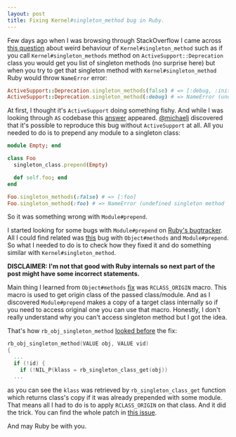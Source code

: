 ```yaml
---
layout: post
title: Fixing Kernel#singleton_method bug in Ruby.
---
```


Few days ago when I was browsing through StackOverflow I came across [this question](https://stackoverflow.com/questions/49597148/in-activesupportdeprecation-class-singleton-method-seems-to-be-strange) about weird behaviour of `Kernel#singleton_method` such as if you call `Kernel#singleton_methods` method on `ActiveSupport::Deprecation` class you would get you list of singleton methods (no surprise here) but when you try to get that singleton method with `Kernel#singleton_method` Ruby would throw `NameError` error:

```ruby
ActiveSupport::Deprecation.singleton_methods(false) # => [:debug, :initialize, ...]
ActiveSupport::Deprecation.singleton_method(:debug) # => NameError (undefined singleton method `debug' for `ActiveSupport::Deprecation')
```

At first, I thought it's `ActiveSupport` doing something fishy. And while I was looking through `AS` codebase this [answer](https://stackoverflow.com/a/49610959/336626) appeared. [@michaelj](http://twitter.com/michaelj) discovered that it's possible to reproduce this bug without `ActiveSupport` at all. All you needed to do is to prepend any module to a singleton class:

```ruby
module Empty; end

class Foo
  singleton_class.prepend(Empty)

  def self.foo; end
end

Foo.singleton_methods(:false) # => [:foo]
Foo.singleton_method(:foo) # => NameError (undefined singleton method `foo' for `Foo')
```

So it was something wrong with `Module#prepend`.

I started looking for some bugs with `Module#prepend` on [Ruby's bugtracker](https://bugs.ruby-lang.org/). All I could find related was [this](https://bugs.ruby-lang.org/issues/8044) bug with `Object#methods` and `Module#prepend`. So what I needed to do is to check how they fixed it and do something similar with `Kernel#singleton_method`.

**DISCLAIMER: I'm not that good with Ruby internals so next part of the post might have some incorrect statements.**

Main thing I learned from `Object#methods` [fix](https://github.com/ruby/ruby/commit/99126a4c88d3ddb9ea76edf948307c7bfa0fe971) was `RCLASS_ORIGIN` macro. This macro is used to get origin class of the passed class/module. And as I discovered `Module#prepend` makes a copy of a target class internally so if you need to access original one you can use that macro. Honestly, I don't really understand why you can't access singleton method but I got the idea.

That's how `rb_obj_singleton_method` [looked before](https://github.com/ruby/ruby/blob/365338d9d6a3d681b79787c11993fc3bbccab05c/proc.c#L1771) the fix:

```c
rb_obj_singleton_method(VALUE obj, VALUE vid)
{
  ...
  if (!id) {
    if (!NIL_P(klass = rb_singleton_class_get(obj))
  ...
```

as you can see the `klass` was retrieved by `rb_singleton_class_get` function which returns class's copy if it was already prepended with some module. That means all I had to do is to apply `RCLASS_ORIGIN` on that class. And it did the trick. You can find the whole patch in [this issue](https://bugs.ruby-lang.org/issues/14658).

And may Ruby be with you.
